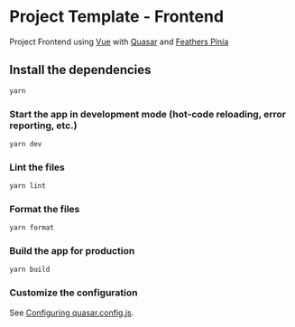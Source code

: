 # Project Template - Frontend

Project Frontend using [Vue](https://vuejs.org/guide/introduction.html)
with [Quasar](https://v2.quasar.dev) and [Feathers Pinia](https://feathers-pinia.pages.dev/guide/)

## Install the dependencies

```bash
yarn
```

### Start the app in development mode (hot-code reloading, error reporting, etc.)

```bash
yarn dev
```

### Lint the files

```bash
yarn lint
```

### Format the files

```bash
yarn format
```

### Build the app for production

```bash
yarn build
```

### Customize the configuration

See [Configuring quasar.config.js](https://v2.quasar.dev/quasar-cli-vite/quasar-config-js).
